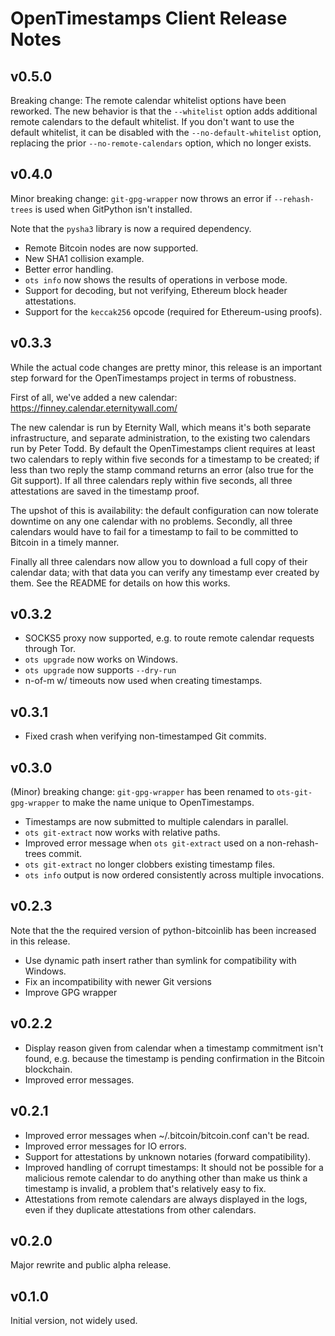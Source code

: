 # OpenTimestamps Client Release Notes

## v0.5.0

Breaking change: The remote calendar whitelist options have been reworked. The
new behavior is that the `--whitelist` option adds additional remote calendars
to the default whitelist. If you don't want to use the default whitelist, it
can be disabled with the `--no-default-whitelist` option, replacing the prior
`--no-remote-calendars` option, which no longer exists.


## v0.4.0

Minor breaking change: `git-gpg-wrapper` now throws an error if
`--rehash-trees` is used when GitPython isn't installed.

Note that the `pysha3` library is now a required dependency.

* Remote Bitcoin nodes are now supported.
* New SHA1 collision example.
* Better error handling.
* `ots info` now shows the results of operations in verbose mode.
* Support for decoding, but not verifying, Ethereum block header attestations.
* Support for the `keccak256` opcode (required for Ethereum-using proofs).


## v0.3.3

While the actual code changes are pretty minor, this release is an important
step forward for the OpenTimestamps project in terms of robustness.

First of all, we've added a new calendar: https://finney.calendar.eternitywall.com/

The new calendar is run by Eternity Wall, which means it's both separate
infrastructure, and separate administration, to the existing two calendars run
by Peter Todd. By default the OpenTimestamps client requires at least two
calendars to reply within five seconds for a timestamp to be created; if less
than two reply the stamp command returns an error (also true for the Git
support). If all three calendars reply within five seconds, all three
attestations are saved in the timestamp proof.

The upshot of this is availability: the default configuration can now tolerate
downtime on any one calendar with no problems. Secondly, all three calendars
would have to fail for a timestamp to fail to be committed to Bitcoin in a
timely manner.

Finally all three calendars now allow you to download a full copy of their
calendar data; with that data you can verify any timestamp ever created by
them. See the README for details on how this works.


## v0.3.2

* SOCKS5 proxy now supported, e.g. to route remote calendar requests through Tor.
* `ots upgrade` now works on Windows.
* `ots upgrade` now supports `--dry-run`
* n-of-m w/ timeouts now used when creating timestamps.


## v0.3.1

* Fixed crash when verifying non-timestamped Git commits.


## v0.3.0

(Minor) breaking change: `git-gpg-wrapper` has been renamed to
`ots-git-gpg-wrapper` to make the name unique to OpenTimestamps.

* Timestamps are now submitted to multiple calendars in parallel.
* `ots git-extract` now works with relative paths.
* Improved error message when `ots git-extract` used on a non-rehash-trees commit.
* `ots git-extract` no longer clobbers existing timestamp files.
* `ots info` output is now ordered consistently across multiple invocations.


## v0.2.3

Note that the the required version of python-bitcoinlib has been increased in
this release.

* Use dynamic path insert rather than symlink for compatibility with Windows.
* Fix an incompatibility with newer Git versions
* Improve GPG wrapper


## v0.2.2

* Display reason given from calendar when a timestamp commitment isn't found,
  e.g. because the timestamp is pending confirmation in the Bitcoin blockchain.
* Improved error messages.


## v0.2.1

* Improved error messages when ~/.bitcoin/bitcoin.conf can't be read.
* Improved error messages for IO errors.
* Support for attestations by unknown notaries (forward compatibility).
* Improved handling of corrupt timestamps: It should not be possible for
  a malicious remote calendar to do anything other than make us think a
  timestamp is invalid, a problem that's relatively easy to fix.
* Attestations from remote calendars are always displayed in the logs, even if
  they duplicate attestations from other calendars.


## v0.2.0

Major rewrite and public alpha release.


## v0.1.0

Initial version, not widely used.

